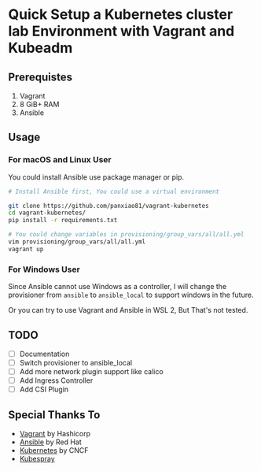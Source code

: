 # Quick Setup a Kubernetes cluster lab Environment with Vagrant and Kubeadm

## Prerequistes

1. Vagrant
2. 8 GiB+ RAM
3. Ansible

## Usage

### For macOS and Linux User

You could install Ansible use package manager or pip.

```sh
# Install Ansible first, You could use a virtual environment

git clone https://github.com/panxiao81/vagrant-kubernetes
cd vagrant-kubernetes/
pip install -r requirements.txt

# You could change variables in provisioning/group_vars/all/all.yml
vim provisioning/group_vars/all/all.yml
vagrant up
```

### For Windows User

Since Ansible cannot use Windows as a controller, I will change the provisioner from `ansible` to `ansible_local` to support windows in the future.

Or you can try to use Vagrant and Ansible in WSL 2, But That's not tested.

## TODO

- [ ] Documentation
- [ ] Switch provisioner to ansible_local
- [ ] Add more network plugin support like calico
- [ ] Add Ingress Controller
- [ ] Add CSI Plugin

## Special Thanks To

- [Vagrant](https://www.vagrantup.com/) by Hashicorp
- [Ansible](https://www.ansible.com/) by Red Hat
- [Kubernetes](https://kubernetes.io/) by CNCF
- [Kubespray](https://github.com/kubernetes-sigs/kubespray)
